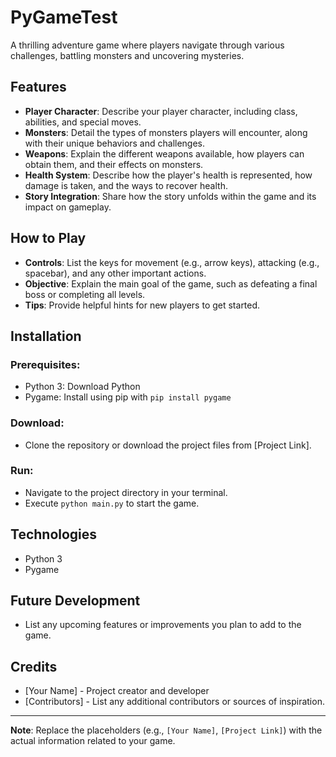 # PyGameTest
A thrilling adventure game where players navigate through various challenges, battling monsters and uncovering mysteries.

## Features

- **Player Character**: Describe your player character, including class, abilities, and special moves.
- **Monsters**: Detail the types of monsters players will encounter, along with their unique behaviors and challenges.
- **Weapons**: Explain the different weapons available, how players can obtain them, and their effects on monsters.
- **Health System**: Describe how the player's health is represented, how damage is taken, and the ways to recover health.
- **Story Integration**: Share how the story unfolds within the game and its impact on gameplay.

## How to Play

- **Controls**: List the keys for movement (e.g., arrow keys), attacking (e.g., spacebar), and any other important actions.
- **Objective**: Explain the main goal of the game, such as defeating a final boss or completing all levels.
- **Tips**: Provide helpful hints for new players to get started.

## Installation

### Prerequisites:
- Python 3: Download Python
- Pygame: Install using pip with `pip install pygame`

### Download:
- Clone the repository or download the project files from [Project Link].

### Run:
- Navigate to the project directory in your terminal.
- Execute `python main.py` to start the game.

## Technologies

- Python 3
- Pygame

## Future Development

- List any upcoming features or improvements you plan to add to the game.

## Credits

- [Your Name] - Project creator and developer
- [Contributors] - List any additional contributors or sources of inspiration.

---

**Note**: Replace the placeholders (e.g., `[Your Name]`, `[Project Link]`) with the actual information related to your game.
